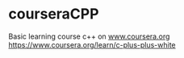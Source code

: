 # courseraCPP
Basic learning course c++ on www.coursera.org <br>
https://www.coursera.org/learn/c-plus-plus-white
